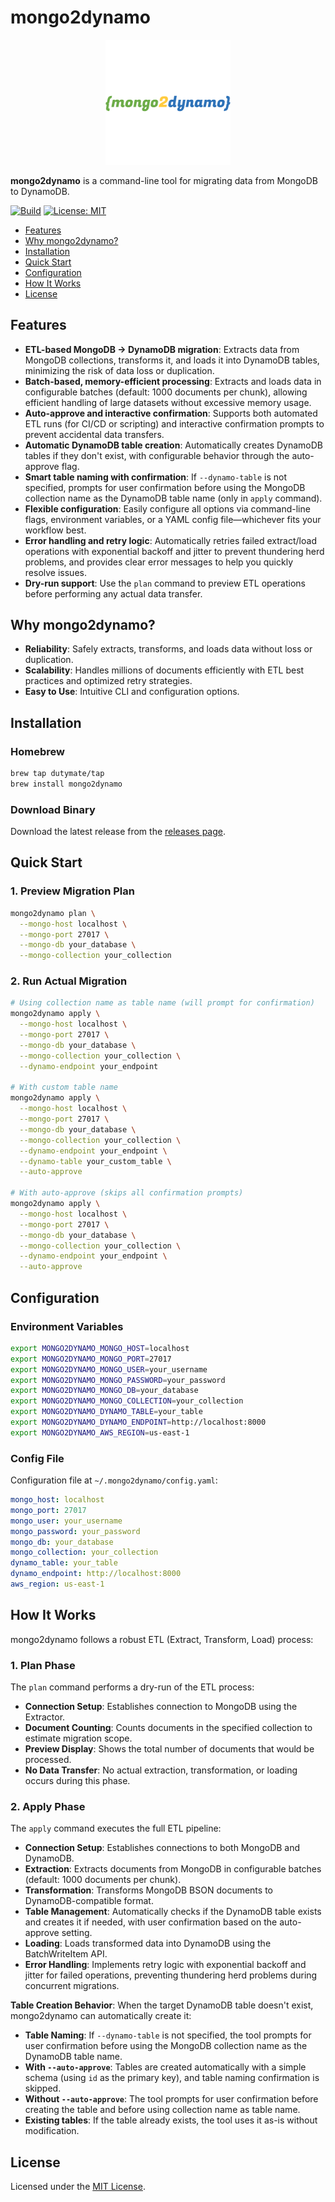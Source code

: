 # mongo2dynamo

<p align="center">
  <img src="images/logo.png" alt="mongo2dynamo Logo" width="200"/>
</p>

**mongo2dynamo** is a command-line tool for migrating data from MongoDB to DynamoDB.

[![Build](https://github.com/dutymate/mongo2dynamo/actions/workflows/build.yaml/badge.svg)](https://github.com/dutymate/mongo2dynamo/actions/workflows/build.yaml)
[![License: MIT](https://img.shields.io/badge/License-MIT-blue.svg)](LICENSE)

- [Features](#features)
- [Why mongo2dynamo?](#why-mongo2dynamo)
- [Installation](#installation)
- [Quick Start](#quick-start)
- [Configuration](#configuration)
- [How It Works](#how-it-works)
- [License](#license)

## Features

- **ETL-based MongoDB → DynamoDB migration**: Extracts data from MongoDB collections, transforms it, and loads it into DynamoDB tables, minimizing the risk of data loss or duplication.
- **Batch-based, memory-efficient processing**: Extracts and loads data in configurable batches (default: 1000 documents per chunk), allowing efficient handling of large datasets without excessive memory usage.
- **Auto-approve and interactive confirmation**: Supports both automated ETL runs (for CI/CD or scripting) and interactive confirmation prompts to prevent accidental data transfers.
- **Automatic DynamoDB table creation**: Automatically creates DynamoDB tables if they don't exist, with configurable behavior through the auto-approve flag.
- **Smart table naming with confirmation**: If `--dynamo-table` is not specified, prompts for user confirmation before using the MongoDB collection name as the DynamoDB table name (only in `apply` command).
- **Flexible configuration**: Easily configure all options via command-line flags, environment variables, or a YAML config file—whichever fits your workflow best.
- **Error handling and retry logic**: Automatically retries failed extract/load operations with exponential backoff and jitter to prevent thundering herd problems, and provides clear error messages to help you quickly resolve issues.
- **Dry-run support**: Use the `plan` command to preview ETL operations before performing any actual data transfer.

## Why mongo2dynamo?

- **Reliability**: Safely extracts, transforms, and loads data without loss or duplication.
- **Scalability**: Handles millions of documents efficiently with ETL best practices and optimized retry strategies.
- **Easy to Use**: Intuitive CLI and configuration options.

## Installation

### Homebrew

```bash
brew tap dutymate/tap
brew install mongo2dynamo
```

### Download Binary

Download the latest release from the [releases page](https://github.com/dutymate/mongo2dynamo/releases).

## Quick Start

### 1. Preview Migration Plan

```bash
mongo2dynamo plan \
  --mongo-host localhost \
  --mongo-port 27017 \
  --mongo-db your_database \
  --mongo-collection your_collection
```

### 2. Run Actual Migration

```bash
# Using collection name as table name (will prompt for confirmation)
mongo2dynamo apply \
  --mongo-host localhost \
  --mongo-port 27017 \
  --mongo-db your_database \
  --mongo-collection your_collection \
  --dynamo-endpoint your_endpoint

# With custom table name
mongo2dynamo apply \
  --mongo-host localhost \
  --mongo-port 27017 \
  --mongo-db your_database \
  --mongo-collection your_collection \
  --dynamo-endpoint your_endpoint \
  --dynamo-table your_custom_table \
  --auto-approve

# With auto-approve (skips all confirmation prompts)
mongo2dynamo apply \
  --mongo-host localhost \
  --mongo-port 27017 \
  --mongo-db your_database \
  --mongo-collection your_collection \
  --dynamo-endpoint your_endpoint \
  --auto-approve
```

## Configuration

### Environment Variables

```bash
export MONGO2DYNAMO_MONGO_HOST=localhost
export MONGO2DYNAMO_MONGO_PORT=27017
export MONGO2DYNAMO_MONGO_USER=your_username
export MONGO2DYNAMO_MONGO_PASSWORD=your_password
export MONGO2DYNAMO_MONGO_DB=your_database
export MONGO2DYNAMO_MONGO_COLLECTION=your_collection
export MONGO2DYNAMO_DYNAMO_TABLE=your_table
export MONGO2DYNAMO_DYNAMO_ENDPOINT=http://localhost:8000
export MONGO2DYNAMO_AWS_REGION=us-east-1
```

### Config File

Configuration file at `~/.mongo2dynamo/config.yaml`:

```yaml
mongo_host: localhost
mongo_port: 27017
mongo_user: your_username
mongo_password: your_password
mongo_db: your_database
mongo_collection: your_collection
dynamo_table: your_table
dynamo_endpoint: http://localhost:8000
aws_region: us-east-1
```

## How It Works

mongo2dynamo follows a robust ETL (Extract, Transform, Load) process:

### 1. Plan Phase
The `plan` command performs a dry-run of the ETL process:
- **Connection Setup**: Establishes connection to MongoDB using the Extractor.
- **Document Counting**: Counts documents in the specified collection to estimate migration scope.
- **Preview Display**: Shows the total number of documents that would be processed.
- **No Data Transfer**: No actual extraction, transformation, or loading occurs during this phase.

### 2. Apply Phase
The `apply` command executes the full ETL pipeline:
- **Connection Setup**: Establishes connections to both MongoDB and DynamoDB.
- **Extraction**: Extracts documents from MongoDB in configurable batches (default: 1000 documents per chunk).
- **Transformation**: Transforms MongoDB BSON documents to DynamoDB-compatible format.
- **Table Management**: Automatically checks if the DynamoDB table exists and creates it if needed, with user confirmation based on the auto-approve setting.
- **Loading**: Loads transformed data into DynamoDB using the BatchWriteItem API.
- **Error Handling**: Implements retry logic with exponential backoff and jitter for failed operations, preventing thundering herd problems during concurrent migrations.

**Table Creation Behavior**: When the target DynamoDB table doesn't exist, mongo2dynamo can automatically create it:
- **Table Naming**: If `--dynamo-table` is not specified, the tool prompts for user confirmation before using the MongoDB collection name as the DynamoDB table name.
- **With `--auto-approve`**: Tables are created automatically with a simple schema (using `id` as the primary key), and table naming confirmation is skipped.
- **Without `--auto-approve`**: The tool prompts for user confirmation before creating the table and before using collection name as table name.
- **Existing tables**: If the table already exists, the tool uses it as-is without modification.

## License

Licensed under the [MIT License](LICENSE).
